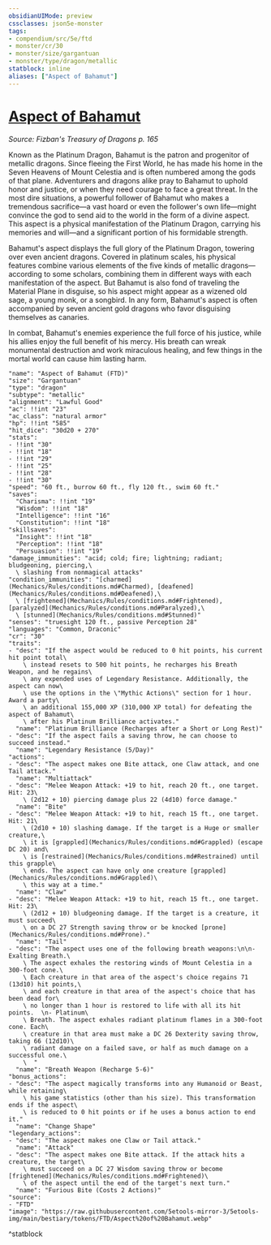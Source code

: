 ```yaml
---
obsidianUIMode: preview
cssclasses: json5e-monster
tags:
- compendium/src/5e/ftd
- monster/cr/30
- monster/size/gargantuan
- monster/type/dragon/metallic
statblock: inline
aliases: ["Aspect of Bahamut"]
---
```

# [Aspect of Bahamut](Mechanics\bestiary\dragon/aspect-of-bahamut-ftd.md)
*Source: Fizban's Treasury of Dragons p. 165*  

Known as the Platinum Dragon, Bahamut is the patron and progenitor of metallic dragons. Since fleeing the First World, he has made his home in the Seven Heavens of Mount Celestia and is often numbered among the gods of that plane. Adventurers and dragons alike pray to Bahamut to uphold honor and justice, or when they need courage to face a great threat. In the most dire situations, a powerful follower of Bahamut who makes a tremendous sacrifice—a vast hoard or even the follower's own life—might convince the god to send aid to the world in the form of a divine aspect. This aspect is a physical manifestation of the Platinum Dragon, carrying his memories and will—and a significant portion of his formidable strength.

Bahamut's aspect displays the full glory of the Platinum Dragon, towering over even ancient dragons. Covered in platinum scales, his physical features combine various elements of the five kinds of metallic dragons—according to some scholars, combining them in different ways with each manifestation of the aspect. But Bahamut is also fond of traveling the Material Plane in disguise, so his aspect might appear as a wizened old sage, a young monk, or a songbird. In any form, Bahamut's aspect is often accompanied by seven ancient gold dragons who favor disguising themselves as canaries.

In combat, Bahamut's enemies experience the full force of his justice, while his allies enjoy the full benefit of his mercy. His breath can wreak monumental destruction and work miraculous healing, and few things in the mortal world can cause him lasting harm.

```statblock
"name": "Aspect of Bahamut (FTD)"
"size": "Gargantuan"
"type": "dragon"
"subtype": "metallic"
"alignment": "Lawful Good"
"ac": !!int "23"
"ac_class": "natural armor"
"hp": !!int "585"
"hit_dice": "30d20 + 270"
"stats":
- !!int "30"
- !!int "18"
- !!int "29"
- !!int "25"
- !!int "28"
- !!int "30"
"speed": "60 ft., burrow 60 ft., fly 120 ft., swim 60 ft."
"saves":
  "Charisma": !!int "19"
  "Wisdom": !!int "18"
  "Intelligence": !!int "16"
  "Constitution": !!int "18"
"skillsaves":
  "Insight": !!int "18"
  "Perception": !!int "18"
  "Persuasion": !!int "19"
"damage_immunities": "acid; cold; fire; lightning; radiant; bludgeoning, piercing,\
  \ slashing from nonmagical attacks"
"condition_immunities": "[charmed](Mechanics/Rules/conditions.md#Charmed), [deafened](Mechanics/Rules/conditions.md#Deafened),\
  \ [frightened](Mechanics/Rules/conditions.md#Frightened), [paralyzed](Mechanics/Rules/conditions.md#Paralyzed),\
  \ [stunned](Mechanics/Rules/conditions.md#Stunned)"
"senses": "truesight 120 ft., passive Perception 28"
"languages": "Common, Draconic"
"cr": "30"
"traits":
- "desc": "If the aspect would be reduced to 0 hit points, his current hit point total\
    \ instead resets to 500 hit points, he recharges his Breath Weapon, and he regains\
    \ any expended uses of Legendary Resistance. Additionally, the aspect can now\
    \ use the options in the \"Mythic Actions\" section for 1 hour. Award a party\
    \ an additional 155,000 XP (310,000 XP total) for defeating the aspect of Bahamut\
    \ after his Platinum Brilliance activates."
  "name": "Platinum Brilliance (Recharges after a Short or Long Rest)"
- "desc": "If the aspect fails a saving throw, he can choose to succeed instead."
  "name": "Legendary Resistance (5/Day)"
"actions":
- "desc": "The aspect makes one Bite attack, one Claw attack, and one Tail attack."
  "name": "Multiattack"
- "desc": "Melee Weapon Attack: +19 to hit, reach 20 ft., one target. Hit: 23\
    \ (2d12 + 10) piercing damage plus 22 (4d10) force damage."
  "name": "Bite"
- "desc": "Melee Weapon Attack: +19 to hit, reach 15 ft., one target. Hit: 21\
    \ (2d10 + 10) slashing damage. If the target is a Huge or smaller creature,\
    \ it is [grappled](Mechanics/Rules/conditions.md#Grappled) (escape DC 20) and\
    \ is [restrained](Mechanics/Rules/conditions.md#Restrained) until this grapple\
    \ ends. The aspect can have only one creature [grappled](Mechanics/Rules/conditions.md#Grappled)\
    \ this way at a time."
  "name": "Claw"
- "desc": "Melee Weapon Attack: +19 to hit, reach 15 ft., one target. Hit: 23\
    \ (2d12 + 10) bludgeoning damage. If the target is a creature, it must succeed\
    \ on a DC 27 Strength saving throw or be knocked [prone](Mechanics/Rules/conditions.md#Prone)."
  "name": "Tail"
- "desc": "The aspect uses one of the following breath weapons:\n\n- Exalting Breath.\
    \ The aspect exhales the restoring winds of Mount Celestia in a 300-foot cone.\
    \ Each creature in that area of the aspect's choice regains 71 (13d10) hit points,\
    \ and each creature in that area of the aspect's choice that has been dead for\
    \ no longer than 1 hour is restored to life with all its hit points.  \n- Platinum\
    \ Breath. The aspect exhales radiant platinum flames in a 300-foot cone. Each\
    \ creature in that area must make a DC 26 Dexterity saving throw, taking 66 (12d10)\
    \ radiant damage on a failed save, or half as much damage on a successful one.\
    \  "
  "name": "Breath Weapon (Recharge 5-6)"
"bonus_actions":
- "desc": "The aspect magically transforms into any Humanoid or Beast, while retaining\
    \ his game statistics (other than his size). This transformation ends if the aspect\
    \ is reduced to 0 hit points or if he uses a bonus action to end it."
  "name": "Change Shape"
"legendary_actions":
- "desc": "The aspect makes one Claw or Tail attack."
  "name": "Attack"
- "desc": "The aspect makes one Bite attack. If the attack hits a creature, the target\
    \ must succeed on a DC 27 Wisdom saving throw or become [frightened](Mechanics/Rules/conditions.md#Frightened)\
    \ of the aspect until the end of the target's next turn."
  "name": "Furious Bite (Costs 2 Actions)"
"source":
- "FTD"
"image": "https://raw.githubusercontent.com/5etools-mirror-3/5etools-img/main/bestiary/tokens/FTD/Aspect%20of%20Bahamut.webp"
```
^statblock